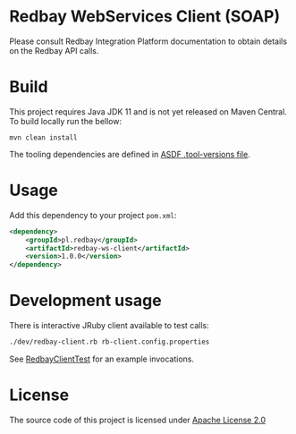 # Redbay WebServices Client (SOAP)

Please consult Redbay Integration Platform documentation to obtain details on the Redbay API calls.

# Build
This project requires Java JDK 11 and is not yet released on Maven Central. To build locally run the bellow:

    mvn clean install

The tooling dependencies are defined in [ASDF .tool-versions file](.tool-versions).  

# Usage
Add this dependency to your project `pom.xml`:
```xml
<dependency>
    <groupId>pl.redbay</groupId>
    <artifactId>redbay-ws-client</artifactId>
    <version>1.0.0</version>
</dependency>
```
# Development usage

There is interactive JRuby client available to test calls:

```bash
./dev/redbay-client.rb rb-client.config.properties
```

See [RedbayClientTest](src/test/java/pl/redbay/ws/client/RedbayClientTest.java) for an example invocations.

# License

The source code of this project is licensed under [Apache License 2.0](LICENSE.txt)